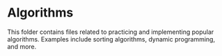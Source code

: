 # Algorithms

This folder contains files related to practicing and implementing popular algorithms. Examples include sorting algorithms, dynamic programming, and more.
